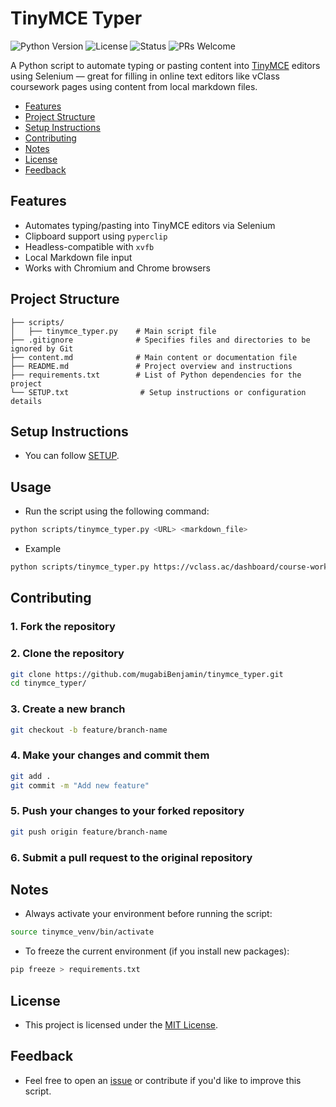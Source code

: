 # TinyMCE Typer

![Python Version](https://img.shields.io/badge/Python-3.10%2B-blue?style=flat-square&logo=python)
![License](https://img.shields.io/github/license/mugabiBenjamin/tinymce_typer?style=flat-square)
![Status](https://img.shields.io/badge/status-active-success?style=flat-square)
![PRs Welcome](https://img.shields.io/badge/PRs-welcome-brightgreen?style=flat-square&logo=github)

A Python script to automate typing or pasting content into [TinyMCE](https://www.tiny.cloud/) editors using Selenium — great for filling in online text editors like vClass coursework pages using content from local markdown files.

- [Features](#features)
- [Project Structure](#project-structure)
- [Setup Instructions](#setup-instructions)
- [Contributing](#contributing)
- [Notes](#notes)
- [License](#license)
- [Feedback](#feedback)

## Features

- Automates typing/pasting into TinyMCE editors via Selenium
- Clipboard support using `pyperclip`
- Headless-compatible with `xvfb`
- Local Markdown file input
- Works with Chromium and Chrome browsers

## Project Structure

```plaintext
├── scripts/
│   ├── tinymce_typer.py    # Main script file
├── .gitignore              # Specifies files and directories to be ignored by Git
├── content.md              # Main content or documentation file
├── README.md               # Project overview and instructions
├── requirements.txt        # List of Python dependencies for the project
└── SETUP.txt                # Setup instructions or configuration details
```

## Setup Instructions

- You can follow [SETUP](SETUP.md).

## Usage

- Run the script using the following command:

```bash
python scripts/tinymce_typer.py <URL> <markdown_file>
```

- Example

```bash
python scripts/tinymce_typer.py https://vclass.ac/dashboard/course-work/ongoing/RGLDmZLV9Am content.md
```

## Contributing

### 1. Fork the repository

### 2. Clone the repository

```bash
git clone https://github.com/mugabiBenjamin/tinymce_typer.git
cd tinymce_typer/
```

### 3. Create a new branch

```bash
git checkout -b feature/branch-name
```

### 4. Make your changes and commit them

```bash
git add .
git commit -m "Add new feature"
```

### 5. Push your changes to your forked repository

```bash
git push origin feature/branch-name
```

### 6. Submit a pull request to the original repository

## Notes

- Always activate your environment before running the script:

```bash
source tinymce_venv/bin/activate
```

- To freeze the current environment (if you install new packages):

```bash
pip freeze > requirements.txt
```

## License

- This project is licensed under the [MIT License](LICENSE).

## Feedback

- Feel free to open an [issue](https://github.com/mugabiBenjamin/tinymce_typer/issues) or contribute if you'd like to improve this script.
